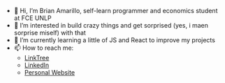 - 👋 Hi, I’m Brian Amarillo, self-learn programmer and economics student at FCE UNLP
- 👀 I’m interested in build crazy things and get sorprised (yes, i maen sorprise miself) with that
- 🌱 I’m currently learning a little of JS and React to improve my projects
- 📫 How to reach me:
    - [LinkTree](https://linktr.ee/amarillo.brianemiliano)
    - [LinkedIn](https://www.linkedin.com/in/amarillo-brianemiliano/)
    - [Personal Website](https://economistaentecnologia.com.ar/)


<!---
Amarillob/Amarillob is a ✨ special ✨ repository because its `README.md` (this file) appears on your GitHub profile.
You can click the Preview link to take a look at your changes.
--->
